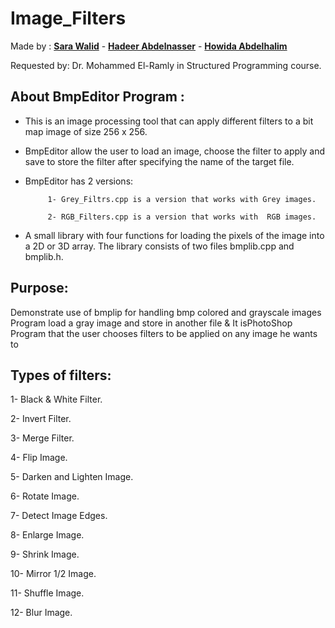 # Image_Filters

Made by : [**Sara Walid**](https://github.com/sarawalid99) - [**Hadeer Abdelnasser**](https://github.com/hadeerabdelnaser) - [**Howida Abdelhalim**](https://github.com/howidaabdelhalim)

Requested by:  Dr. Mohammed El-Ramly in Structured Programming course.

About BmpEditor Program :
-----------------------
* This is an image processing tool that can apply different filters to a bit map image of size 256 x 256.

*  BmpEditor allow the user to load an image, choose the filter to apply and save to store the filter after specifying the name of the target file.

* BmpEditor has 2 versions:

           1- Grey_Filtrs.cpp is a version that works with Grey images.
           
           2- RGB_Filters.cpp is a version that works with  RGB images.


* A small library with four functions for loading the pixels of the image into a 2D or 3D array.
  The library consists of two files bmplib.cpp and bmplib.h.
  
Purpose: 
----------------------
Demonstrate use of bmplip for handling bmp colored and grayscale images Program load a gray image and store in another file
& It isPhotoShop Program that the user chooses filters to be applied on any image he wants to

Types of filters:
------------------------
1- Black & White Filter.

2- Invert Filter.

3- Merge Filter.

4- Flip Image.

5- Darken and Lighten Image.

6- Rotate Image.

7- Detect Image Edges.

8- Enlarge Image.

9- Shrink Image.

10- Mirror 1/2 Image.

11- Shuffle Image.

12- Blur Image.
